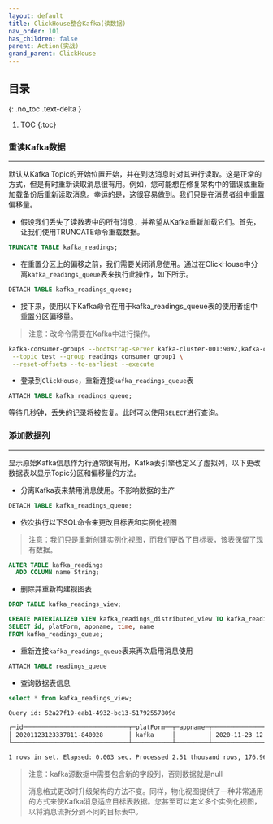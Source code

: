 ```yaml
---
layout: default
title: ClickHouse整合Kafka(读数据)
nav_order: 101
has_children: false
parent: Action(实战)
grand_parent: ClickHouse
---
```


## 目录
{: .no_toc .text-delta }

1. TOC
{:toc}

### 重读Kafka数据

---

默认从Kafka Topic的开始位置开始，并在到达消息时对其进行读取。这是正常的方式，但是有时重新读取消息很有用。例如，您可能想在修复架构中的错误或重新加载备份后重新读取消息。幸运的是，这很容易做到。我们只是在消费者组中重置偏移量。

- 假设我们丢失了读数表中的所有消息，并希望从Kafka重新加载它们。首先，让我们使用TRUNCATE命令重载数据。

```sql
TRUNCATE TABLE kafka_readings;
```

- 在重置分区上的偏移之前，我们需要关闭消息使用。通过在ClickHouse中分离`kafka_readings_queue`表来执行此操作，如下所示。 

```sql
DETACH TABLE kafka_readings_queue;
```

- 接下来，使用以下Kafka命令在用于kafka_readings_queue表的使用者组中重置分区偏移量。

> 注意：改命令需要在Kafka中进行操作。

```bash
kafka-consumer-groups --bootstrap-server kafka-cluster-001:9092,kafka-cluster-002:9092 \
 --topic test --group readings_consumer_group1 \
 --reset-offsets --to-earliest --execute
```

- 登录到`ClickHouse`，重新连接`kafka_readings_queue`表

```sql
ATTACH TABLE kafka_readings_queue;
```

等待几秒钟，丢失的记录将被恢复。此时可以使用`SELECT`进行查询。 

### 添加数据列

---

显示原始Kafka信息作为行通常很有用，Kafka表引擎也定义了虚拟列，以下更改数据表以显示Topic分区和偏移量的方法。

- 分离Kafka表来禁用消息使用。不影响数据的生产

```sql
DETACH TABLE kafka_readings_queue;
``` 

- 依次执行以下SQL命令来更改目标表和实例化视图

> 注意：我们只是重新创建实例化视图，而我们更改了目标表，该表保留了现有数据。

```sql
ALTER TABLE kafka_readings
  ADD COLUMN name String;
```

- 删除并重新构建视图表

```sql
DROP TABLE kafka_readings_view;

CREATE MATERIALIZED VIEW kafka_readings_distributed_view TO kafka_readings_distributed AS
SELECT id, platForm, appname, time, name
FROM kafka_readings_queue;
```

- 重新连接`kafka_readings_queue`表来再次启用消息使用

```sql
ATTACH TABLE readings_queue
```

- 查询数据表信息

```sql
select * from kafka_readings_view;
```

```bash
Query id: 52a27f19-eab1-4932-bc13-51792557809d

┌─id─────────────────────────────┬─platForm──┬─appname─┬────────────────time─┬───name─┐
│ 20201123123337811-840028       │ kafka     │         │ 2020-11-23 12:33:42 │  test  │
└────────────────────────────────┴───────────┴─────────┴─────────────────────┴────────┘

1 rows in set. Elapsed: 0.003 sec. Processed 2.51 thousand rows, 176.96 KB (985.20 thousand rows/s., 69.38 MB/s.)
```

> 注意：kafka源数据中需要包含新的字段列，否则数据就是null
>
> 消息格式更改时升级架构的方法不变。同样，物化视图提供了一种非常通用的方式来使Kafka消息适应目标表数据。您甚至可以定义多个实例化视图，以将消息流拆分到不同的目标表中。
